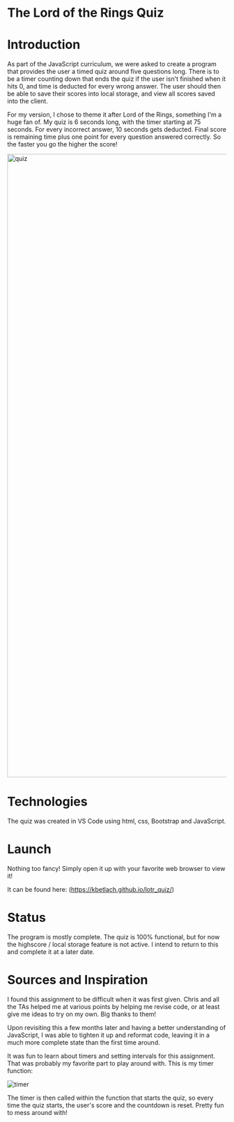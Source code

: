 # The Lord of the Rings Quiz

# Introduction

As part of the JavaScript curriculum, we were asked to create a program that provides the user a timed quiz around five questions long. There is to be a timer counting down that ends the quiz if the user isn't finished when it hits 0, and time is deducted for every wrong answer. The user should then be able to save their scores into local storage, and view all scores saved into the client.

For my version, I chose to theme it after Lord of the Rings, something I'm a huge fan of. My quiz is 6 seconds long, with the timer starting at 75 seconds. For every incorrect answer, 10 seconds gets deducted. Final score is remaining time plus one point for every question answered correctly. So the faster you go the higher the score!

<img width="1430" alt="quiz" src="https://user-images.githubusercontent.com/53587397/71748420-18f55900-2e38-11ea-9469-223240952381.png">

# Technologies

The quiz was created in VS Code using html, css, Bootstrap and JavaScript. 

# Launch

Nothing too fancy! Simply open it up with your favorite web browser to view it! 

It can be found here: (https://kbetlach.github.io/lotr_quiz/)

# Status

The program is mostly complete. The quiz is 100% functional, but for now the highscore / local storage feature is not active. I intend to return to this and complete it at a later date.

# Sources and Inspiration

I found this assignment to be difficult when it was first given. Chris and all the TAs helped me at various points by helping me revise code, or at least give me ideas to try on my own. Big thanks to them!

Upon revisiting this a few months later and having a better understanding of JavaScript, I was able to tighten it up and reformat code, leaving it in a much more complete state than the first time around.

It was fun to learn about timers and setting intervals for this assignment. That was probably my favorite part to play around with. This is my timer function:

![timer](https://user-images.githubusercontent.com/53587397/71748430-23175780-2e38-11ea-90c7-fda542b7ba89.png)


The timer is then called within the function that starts the quiz, so every time the quiz starts, the user's score and the countdown is reset. Pretty fun to mess around with!